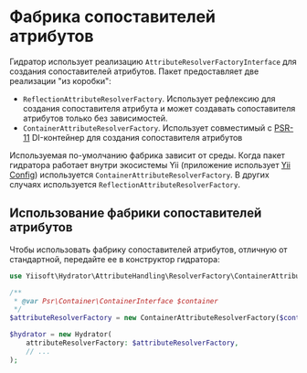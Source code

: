 # Фабрика сопоставителей атрибутов

Гидратор использует реализацию `AttributeResolverFactoryInterface` для создания сопоставителей атрибутов.
Пакет предоставляет две реализации "из коробки":

- `ReflectionAttributeResolverFactory`. Использует рефлексию для создания сопоставителя атрибута и может создавать сопоставителя атрибутов только без зависимостей.
- `ContainerAttributeResolverFactory`. Использует совместимый с [PSR-11](https://www.php-fig.org/psr/psr-11/) DI-контейнер для создания сопоставителя атрибутов

Используемая по-умолчанию фабрика зависит от среды. Когда пакет гидратора работает внутри экосистемы Yii (приложение использует [Yii Config](https://github.com/yiisoft/config)) используется `ContainerAttributeResolverFactory`. В других случаях используется `ReflectionAttributeResolverFactory`.

## Использование фабрики сопоставителей атрибутов

Чтобы использовать фабрику сопоставителей атрибутов, отличную от стандартной, передайте ее в конструктор гидратора:

```php
use Yiisoft\Hydrator\AttributeHandling\ResolverFactory\ContainerAttributeResolverFactory;

/**
 * @var Psr\Container\ContainerInterface $container
 */ 
$attributeResolverFactory = new ContainerAttributeResolverFactory($container);

$hydrator = new Hydrator(
    attributeResolverFactory: $attributeResolverFactory,
    // ...
);
```
